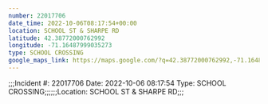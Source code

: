 ```yaml
---
number: 22017706
date_time: 2022-10-06T08:17:54+00:00
location: SCHOOL ST & SHARPE RD
latitude: 42.38772000762992
longitude: -71.16487999035273
type: SCHOOL CROSSING
google_maps_link: https://maps.google.com/?q=42.38772000762992,-71.16487999035273
---
```


;;;Incident #: 22017706   Date: 2022-10-06 08:17:54   Type: SCHOOL CROSSING;;;;;;Location: SCHOOL ST & SHARPE RD;;;
